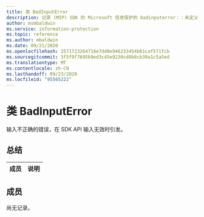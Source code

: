 ```yaml
---
title: 类 BadInputError
description: 记录 (MIP) SDK 的 Microsoft 信息保护的 badinputerror：：未定义的类。
author: msmbaldwin
ms.service: information-protection
ms.topic: reference
ms.author: mbaldwin
ms.date: 09/21/2020
ms.openlocfilehash: 2571723264718e7dd0e946233454b81caf571fcb
ms.sourcegitcommit: 3f5f9f7695b9ed3c45e9230cd8b8cb39a1c5a5ed
ms.translationtype: MT
ms.contentlocale: zh-CN
ms.lasthandoff: 09/23/2020
ms.locfileid: "95565222"
---
```

# <a name="class-badinputerror"></a>类 BadInputError 
输入不正确的错误，在 SDK API 输入无效时引发。
  
## <a name="summary"></a>总结
 成员                        | 说明                                
--------------------------------|---------------------------------------------
  
## <a name="members"></a>成员
尚无记录。
